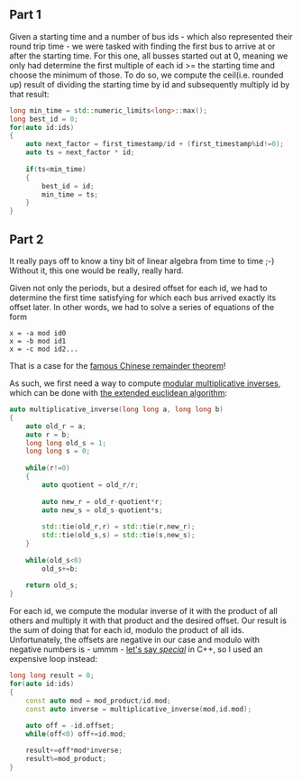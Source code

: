 
## Part 1

Given a starting time and a number of bus ids - which also represented their round trip time - we were tasked with finding the first bus to arrive at or after the starting time. For this one, all busses started out at 0, meaning we only had determine the first multiple of each id >= the starting time and choose the minimum of those. To do so, we compute the ceil(i.e. rounded up) result of dividing the starting time by id and subsequently multiply id by that result:

```cpp
long min_time = std::numeric_limits<long>::max();
long best_id = 0;
for(auto id:ids)
{
	auto next_factor = first_timestamp/id + (first_timestamp%id!=0);
	auto ts = next_factor * id;
	
	if(ts<min_time)
	{
		best_id = id;
		min_time = ts;
	}
}
```

## Part 2

It really pays off to know a tiny bit of linear algebra from time to time ;-) Without it, this one would be really, really hard. 

Given not only the periods, but a desired offset for each id, we had to determine the first time satisfying for which each bus arrived exactly its offset later. In other words, we had to solve a series of equations of the form

	x = -a mod id0
	x = -b mod id1
	x = -c mod id2...

That is a case for the [famous Chinese remainder theorem](https://en.wikipedia.org/wiki/Chinese_remainder_theorem)! 
  
As such, we first need a way to compute [modular multiplicative inverses](https://en.wikipedia.org/wiki/Modular_multiplicative_inverse), which can be done with [the extended euclidean algorithm](https://en.wikipedia.org/wiki/Extended_Euclidean_algorithm):

```cpp
auto multiplicative_inverse(long long a, long long b)
{
	auto old_r = a;
	auto r = b;
	long long old_s = 1;
	long long s = 0;
	
	while(r!=0)
	{
		auto quotient = old_r/r;
		
		auto new_r = old_r-quotient*r;
		auto new_s = old_s-quotient*s;
		
		std::tie(old_r,r) = std::tie(r,new_r);
		std::tie(old_s,s) = std::tie(s,new_s);
	}
	
	while(old_s<0)
		old_s+=b;
		
	return old_s;
}
```

For each id, we compute the modular inverse of it with the product of all others and multiply it with that product and the desired offset. Our result is the sum of doing that for each id, modulo the product of all ids. Unfortunately, the offsets are negative in our case and modulo with negative numbers is - ummm - [let's say *special*](https://stackoverflow.com/questions/7594508/modulo-operator-with-negative-values) in C++, so I used an expensive loop instead:
	
```cpp	
long long result = 0;
for(auto id:ids)
{
	const auto mod = mod_product/id.mod;
	const auto inverse = multiplicative_inverse(mod,id.mod);
	
	auto off = -id.offset;
	while(off<0) off+=id.mod;

	result+=off*mod*inverse;
	result%=mod_product;
}
```